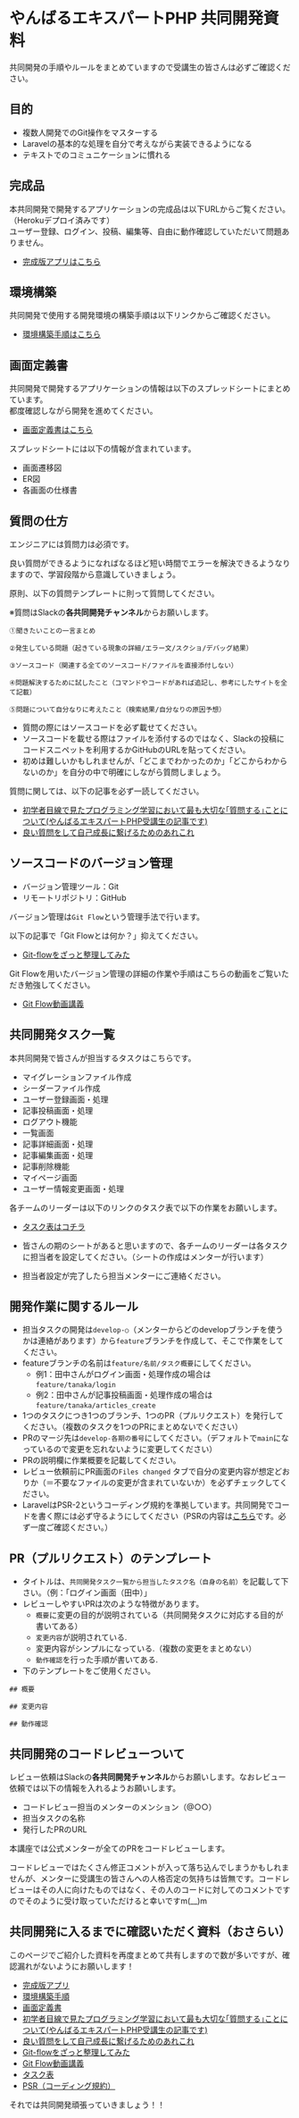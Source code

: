 # やんばるエキスパートPHP 共同開発資料

共同開発の手順やルールをまとめていますので受講生の皆さんは必ずご確認ください。

## 目的

- 複数人開発でのGit操作をマスターする
- Laravelの基本的な処理を自分で考えながら実装できるようになる
- テキストでのコミュニケーションに慣れる

## 完成品

本共同開発で開発するアプリケーションの完成品は以下URLからご覧ください。（Herokuデプロイ済みです）<br>
ユーザー登録、ログイン、投稿、編集等、自由に動作確認していただいて問題ありません。

- [完成版アプリはこちら](https://yanbaru-qiita.herokuapp.com/)

## 環境構築

共同開発で使用する開発環境の構築手順は以下リンクからご確認ください。

- [環境構築手順はこちら](https://github.com/shimotaroo/Yanbaru-Qiita-App/blob/main/%E7%92%B0%E5%A2%83%E6%A7%8B%E7%AF%89%E6%89%8B%E9%A0%86.md)

## 画面定義書

共同開発で開発するアプリケーションの情報は以下のスプレッドシートにまとめています。<br>
都度確認しながら開発を進めてください。

- [画面定義書はこちら](https://docs.google.com/spreadsheets/d/1JgDfCq58ptT_GHOkA-uV2AVS2icB38zlHcqJYc8K4A0/edit?usp=sharing)

スプレッドシートには以下の情報が含まれています。

- 画面遷移図
- ER図
- 各画面の仕様書
## 質問の仕方

エンジニアには質問力は必須です。

良い質問ができるようになればなるほど短い時間でエラーを解決できるようなりますので、学習段階から意識していきましょう。

原則、以下の質問テンプレートに則って質問してください。

※質問はSlackの**各共同開発チャンネル**からお願いします。

```
①聞きたいことの一言まとめ

②発生している問題（起きている現象の詳細/エラー文/スクショ/デバッグ結果）

③ソースコード（関連する全てのソースコード/ファイルを直接添付しない）

④問題解決するために試したこと（コマンドやコードがあれば追記し、参考にしたサイトを全て記載）

⑤問題について自分なりに考えたこと（検索結果/自分なりの原因予想）
```

- 質問の際にはソースコードを必ず載せてください。
- ソースコードを載せる際はファイルを添付するのではなく、Slackの投稿にコードスニペットを利用するかGitHubのURLを貼ってください。
- 初めは難しいかもしれませんが、「どこまでわかったのか」「どこからわからないのか」を自分の中で明確にしながら質問しましょう。

質問に関しては、以下の記事を必ず一読してください。

- [初学者目線で見たプログラミング学習において最も大切な｢質問する｣ことについて(やんばるエキスパートPHP受講生の記事です)](https://qiita.com/tera_at/items/cb9f63b04f759ca10e54)
- [良い質問をして自己成長に繋げるためのあれこれ](https://qiita.com/morry_48/items/86ce93c34e5789f38be3)

## ソースコードのバージョン管理

- バージョン管理ツール：Git
- リモートリポジトリ：GitHub

バージョン管理は`Git Flow`という管理手法で行います。

以下の記事で「Git Flowとは何か？」抑えてください。

- [Git-flowをざっと整理してみた](https://dev.classmethod.jp/articles/introduce-git-flow/)

Git Flowを用いたバージョン管理の詳細の作業や手順はこちらの動画をご覧いただき勉強してください。

- [Git Flow動画講義](https://www.youtube.com/watch?v=nG4Xe0fAS1E&list=PL9hBRkFDTzXucbrvS0M9NiSbdzccVZTMb&index=7&t=1s)

## 共同開発タスク一覧

本共同開発で皆さんが担当するタスクはこちらです。

- マイグレーションファイル作成
- シーダーファイル作成
- ユーザー登録画面・処理
- 記事投稿画面・処理
- ログアウト機能
- 一覧画面
- 記事詳細画面・処理
- 記事編集画面・処理
- 記事削除機能
- マイページ画面
- ユーザー情報変更画面・処理

各チームのリーダーは以下のリンクのタスク表で以下の作業をお願いします。

- [タスク表はコチラ](https://docs.google.com/spreadsheets/d/1L6ZOn6VZ75veqa1cpASPb2GpKrXg6NV_yGCIxkGsOiY/edit#gid=247038847)

- 皆さんの期のシートがあると思いますので、各チームのリーダーは各タスクに担当者を設定してください。（シートの作成はメンターが行います）
- 担当者設定が完了したら担当メンターにご連絡ください。

## 開発作業に関するルール

- 担当タスクの開発は`develop-○`（メンターからどのdevelopブランチを使うかは連絡があります）から`feature`ブランチを作成して、そこで作業をしてください。
- featureブランチの名前は`feature/名前/タスク概要`にしてください。
  - 例1：田中さんがログイン画面・処理作成の場合は`feature/tanaka/login`
  - 例2：田中さんが記事投稿画面・処理作成の場合は`feature/tanaka/articles_create`
- 1つのタスクにつき1つのブランチ、1つのPR（プルリクエスト）を発行してください。（複数のタスクを1つのPRにまとめないでください）
- PRのマージ先は`develop-各期の番号`にしてください。（デフォルトで`main`になっているので変更を忘れないように変更してください）
- PRの説明欄に作業概要を記載してください。
- レビュー依頼前にPR画面の`Files changed` タブで自分の変更内容が想定どおりか（＝不要なファイルの変更が含まれていないか）を必ずチェックしてください。
- LaravelはPSR-2というコーディング規約を準拠しています。共同開発でコードを書く際には必ず守るようにしてください（PSRの内容は[こちら](https://www.ritolab.com/entry/92)です。必ず一度ご確認ください。）

## PR（プルリクエスト）のテンプレート

- タイトルは、`共同開発タスク一覧から担当したタスク名（自身の名前）`を記載して下さい。（例：「ログイン画面（田中）」
- レビューしやすいPRは次のような特徴があります。
  - `概要`に変更の目的が説明されている（共同開発タスクに対応する目的が書いてある）
  - `変更内容`が説明されている.
  - 変更内容がシンプルになっている.（複数の変更をまとめない）
  - `動作確認`を行った手順が書いてある.
- 下のテンプレートをご使用ください。

```
## 概要

## 変更内容

## 動作確認
```
## 共同開発のコードレビューついて

レビュー依頼はSlackの**各共同開発チャンネル**からお願いします。なおレビュー依頼では以下の情報を入れるようお願いします。

- コードレビュー担当のメンターのメンション（@○○）
- 担当タスクの名称
- 発行したPRのURL


本講座では公式メンターが全てのPRをコードレビューします。

コードレビューではたくさん修正コメントが入って落ち込んでしまうかもしれませんが、メンターに受講生の皆さんへの人格否定の気持ちは皆無です。コードレビューはその人に向けたものではなく、その人のコードに対してのコメントですのでそのように受け取っていただけると幸いですm(__)m

## 共同開発に入るまでに確認いただく資料（おさらい）

このページでご紹介した資料を再度まとめて共有しますので数が多いですが、確認漏れがないようにお願いします！

- [完成版アプリ](https://yanbaru-qiita.herokuapp.com/)
- [環境構築手順](https://github.com/shimotaroo/Yanbaru-Qiita-App/blob/main/%E7%92%B0%E5%A2%83%E6%A7%8B%E7%AF%89%E6%89%8B%E9%A0%86.md)
- [画面定義書](https://docs.google.com/spreadsheets/d/1JgDfCq58ptT_GHOkA-uV2AVS2icB38zlHcqJYc8K4A0/edit?usp=sharing)
- [初学者目線で見たプログラミング学習において最も大切な｢質問する｣ことについて(やんばるエキスパートPHP受講生の記事です)](https://qiita.com/tera_at/items/cb9f63b04f759ca10e54)
- [良い質問をして自己成長に繋げるためのあれこれ](https://qiita.com/morry_48/items/86ce93c34e5789f38be3)
- [Git-flowをざっと整理してみた](https://dev.classmethod.jp/articles/introduce-git-flow/)
- [Git Flow動画講義](https://www.youtube.com/watch?v=nG4Xe0fAS1E&list=PL9hBRkFDTzXucbrvS0M9NiSbdzccVZTMb&index=7&t=1s)
- [タスク表](https://docs.google.com/spreadsheets/d/1L6ZOn6VZ75veqa1cpASPb2GpKrXg6NV_yGCIxkGsOiY/edit#gid=247038847)
- [PSR（コーディング規約）](https://www.ritolab.com/entry/92)


それでは共同開発頑張っていきましょう！！